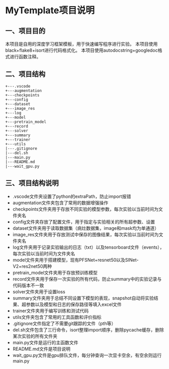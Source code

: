 # MyTemplate项目说明
## 一、项目目的
本项目是自用的深度学习框架模板，用于快速编写程序进行实验。
本项目使用black+flake8+isort进行代码格式化。
本项目使用autodocstring+googledoc格式进行函数注释。
## 二、项目结构
```
+---.vscode
+---augmentation
+---checkpoints
+---config
+---dataset
+---image_res
+---log
+---model
+---pretrain_model
+---record
+---solver
+---summary
+---trainer
+---utils
|---.gitignore
|---del.sh
|---main.py
|---README.md
|---wait_gpu.py
```
## 三、项目结构说明
- .vscode文件夹设置了python的extraPath，防止import报错
- augmentation文件夹包含了常用的数据增强操作
- checkpoints文件夹用于存放不同实验的模型参数，每次实验以当前时间为文件夹名
- config文件夹存放了配置文件，用于指定与实验相关的所有超参数、设置
- dataset文件夹用于读取数据集（病灶数据集，image和mask均为单通道）
- image_res文件夹用于存放测试中保存的图像结果，每次实验以当前时间为文件夹名
- log文件夹用于记录实验输出的日志（txt）以及tensorboard文件（events），每次实验以当前时间为文件夹名
- model文件夹用于搭建模型，现有PFSNet+resnet50以及SINet-V2+res2net50两种
- pretrain_model文件夹用于存放预训练模型
- record文件夹用于保存一次实验的所有代码，防止summary中的实验记录与代码版本不一致
- solver文件夹用于设置loss
- summary文件夹用于总结不同设置下模型的表现，snapshot自动将实验结果、超参数以及模型和日志的保存路径等填入excel文件
- trainer文件夹用于编写训练和测试代码
- utils文件夹包含了常用的工具函数和评价指标
- .gitignore文件指定了不需要git跟踪的文件（pth等）
- del.sh文件包含了三行命令，isort整理import顺序，删除pycache缓存，删除某次实验的所有文件夹
- main.py文件是运行的主函数文件
- README.md文件是项目说明
- wait_gpu.py文件是gpu排队文件，每分钟查询一次显卡空余，有空余则运行main.py